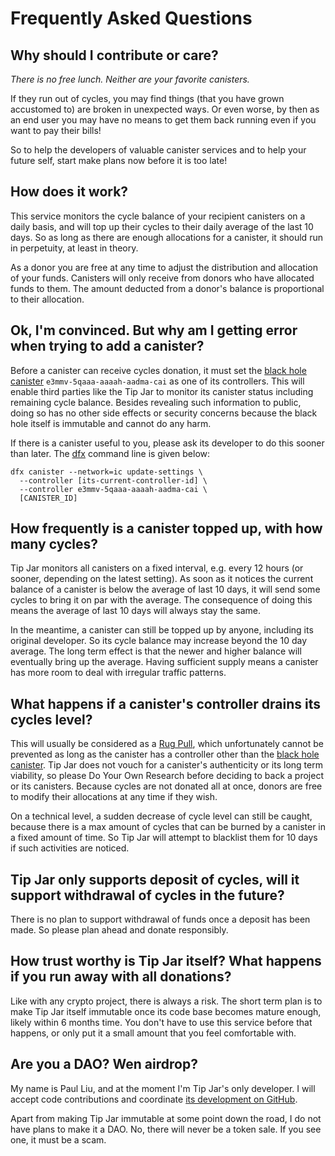 # Frequently Asked Questions

## Why should I contribute or care?

*There is no free lunch. Neither are your favorite canisters.*

If they run out of cycles, you may find things (that you have grown accustomed to) are broken in unexpected ways.
Or even worse, by then as an end user you may have no means to get them back running even if you want to pay their bills!

So to help the developers of valuable canister services and to help your future self, start make plans now before it is too late!

## How does it work?

This service monitors the cycle balance of your recipient canisters on a daily basis, and will top up their cycles to their daily average of the last 10 days.
So as long as there are enough allocations for a canister, it should run in perpetuity, at least in theory.

As a donor you are free at any time to adjust the distribution and allocation of your funds. Canisters will only receive from donors who have allocated funds to them. The amount deducted from a donor's balance is proportional to their allocation.

## Ok, I'm convinced. But why am I getting error when trying to add a canister?

Before a canister can receive cycles donation, it must set the [black hole canister]
`e3mmv-5qaaa-aaaah-aadma-cai` as one of its controllers.
This will enable third parties like the Tip Jar to monitor its canister status including remaining cycle balance.
Besides revealing such information to public, doing so has no other side effects or security concerns because the black hole itself is immutable and cannot do any harm.

If there is a canister useful to you, please ask its developer to do this sooner than later.
The [dfx] command line is given below:

``` .shell
dfx canister --network=ic update-settings \
  --controller [its-current-controller-id] \
  --controller e3mmv-5qaaa-aaaah-aadma-cai \
  [CANISTER_ID]
```

## How frequently is a canister topped up, with how many cycles?

Tip Jar monitors all canisters on a fixed interval, e.g. every 12 hours (or sooner, depending on the latest setting).
As soon as it notices the current balance of a canister is below the average of last 10 days, it will send some cycles to bring it on par with the average.
The consequence of doing this means the average of last 10 days will always stay the same.

In the meantime, a canister can still be topped up by anyone, including its original developer.
So its cycle balance may increase beyond the 10 day average.
The long term effect is that the newer and higher balance will eventually bring up the average.
Having sufficient supply means a canister has more room to deal with irregular traffic patterns.

## What happens if a canister's controller drains its cycles level?

This will usually be considered as a [Rug Pull], which unfortunately cannot be prevented as long as the canister has a controller other than the [black hole canister].
Tip Jar does not vouch for a canister's authenticity or its long term viability, so please Do Your Own Research before deciding to back a project or its canisters.
Because cycles are not donated all at once, donors are free to modify their allocations at any time if they wish.

On a technical level, a sudden decrease of cycle level can still be caught, because there is a max amount of cycles that can be burned by a canister in a fixed amount of time.
So Tip Jar will attempt to blacklist them for 10 days if such activities are noticed.

## Tip Jar only supports deposit of cycles, will it support withdrawal of cycles in the future?

There is no plan to support withdrawal of funds once a deposit has been made.
So please plan ahead and donate responsibly.

## How trust worthy is Tip Jar itself? What happens if you run away with all donations?

Like with any crypto project, there is always a risk.
The short term plan is to make Tip Jar itself immutable once its code base becomes mature enough, likely within 6 months time.
You don't have to use this service before that happens, or only put it a small amount that you feel comfortable with.

## Are you a DAO? Wen airdrop?

My name is Paul Liu, and at the moment I'm Tip Jar's only developer.
I will accept code contributions and coordinate [its development on GitHub](https://github.com/ninegua/tipjar).

Apart from making Tip Jar immutable at some point down the road, I do not have plans to make it a DAO.
No, there will never be a token sale. If you see one, it must be a scam.

[black hole canister]: https://github.com/ninegua/ic-blackhole
[Rug Pull]: https://www.coingecko.com/en/glossary/rug-pulled
[dfx]: https://github.com/dfinity/sdk/
